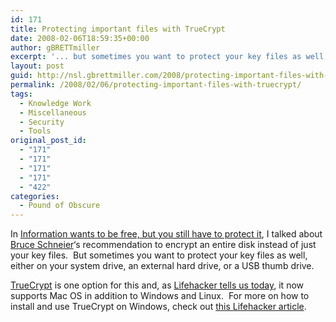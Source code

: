 ```yaml
---
id: 171
title: Protecting important files with TrueCrypt
date: 2008-02-06T18:59:35+00:00
author: gBRETTmiller
excerpt: '... but sometimes you want to protect your key files as well, either on your system drive, an external hard drive, or a USB thumb drive. '
layout: post
guid: http://nsl.gbrettmiller.com/2008/protecting-important-files-with-truecrypt
permalink: /2008/02/06/protecting-important-files-with-truecrypt/
tags:
  - Knowledge Work
  - Miscellaneous
  - Security
  - Tools
original_post_id:
  - "171"
  - "171"
  - "171"
  - "171"
  - "422"
categories:
  - Pound of Obscure
---
```

In [Information wants to be free, but you still have to protect it](http://nsl.gbrettmiller.com/2007/information-wants-to-be-free-but-you-still-need-to-protect-it "No Straight Lines:  Information wants to be free..."), I talked about [Bruce Schneier](http://www.schneier.com/ "Bruce Schneier")&#8216;s recommendation to encrypt an entire disk instead of just your key files.  But sometimes you want to protect your key files as well, either on your system drive, an external hard drive, or a USB thumb drive.  

[TrueCrypt](http://www.truecrypt.org/ "TrueCrypt:  Free Open-Source On-The-Fly Encryption") is one option for this and, as [Lifehacker tells us today](http://feeds.gawker.com/~r/lifehacker/full/~3/230413368/truecrypt-now-available-for-mac-too "Lifehacker:  TrueCrypt Now Available for Mac, Too"), it now supports Mac OS in addition to Windows and Linux.  For more on how to install and use TrueCrypt on Windows, check out [this Lifehacker article](http://lifehacker.com/software/top/geek-to-live--encrypt-your-data-178005.php "Lifehacker:  Geek to live - Encrypt your data").